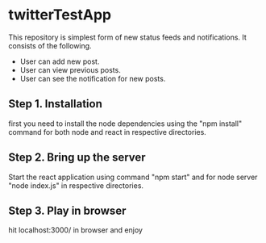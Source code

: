 # twitterTestApp
This repository is simplest form of new status feeds and notifications. It consists of the following.

* User can add new post. 
* User can view previous posts.
* User can see the notification for new posts.

## Step 1. Installation 

first you need to install the node dependencies using the "npm  install" command for both node and react in respective directories.
## Step 2. Bring up the server
Start the react application using command "npm start" and for node server "node index.js" in respective directories.
## Step 3. Play in browser
hit localhost:3000/ in browser and enjoy
